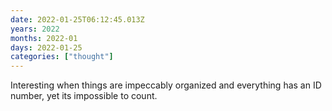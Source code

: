 ```yaml
---
date: 2022-01-25T06:12:45.013Z
years: 2022
months: 2022-01
days: 2022-01-25
categories: ["thought"]
---
```

Interesting when things are impeccably organized and everything has an ID number, yet its impossible to count.
